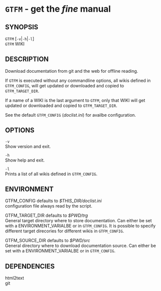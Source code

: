 # `GTFM` - get the *fine* manual   

SYNOPSIS
--------

`GTFM` [`-v`|`-h`|`-l`]  
`GTFM` WIKI  

DESCRIPTION
-----------

Download documentation from git and the web for
offline reading.  

If `GTFM` is executed without any commandline options,
all wikis defined in `GTFM_CONFIG`, will get updated
or downloaded and copied to `GTFM_TARGET_DIR`.  

If a name of a WIKI is the last argument to `GTFM`,
only that WIKI will  get updated or downloaded and 
copied to `GTFM_TARGET_DIR`.  

See the default `GTFM_CONFIG` (*doclist.ini*) for
availbe configuration. 

OPTIONS
-------

`-v`  
Show version and exit.

`-h`  
Show help and exit.

`-l`  
Prints a list of all wikis defined in `GTFM_CONFIG`.

ENVIRONMENT
-----------
GTFM_CONFIG defaults to *$THIS_DIR/doclist.ini*  
configuration file always read by the script.

GTFM_TARGET_DIR defaults to *$PWD/trg*  
General target directory where to store documentation.
Can either be set with a ENVIRONMENT_VARIALBE or in
`GTFM_CONFIG`. It is possible to specify different 
target direcories for different wikis in `GTFM_CONFIG`.  

GTFM_SOURCE_DIR defaults to *$PWD/src*  
General directory where to download documentation
source. Can either be set with a ENVIRONMENT_VARIALBE 
or in `GTFM_CONFIG`.  

DEPENDENCIES
------------

html2text  
git  

